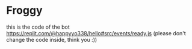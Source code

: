 # Froggy

this is the code of the bot
https://replit.com/@happyyo338/hello#src/events/ready.js
(please don't change the code inside, think you :))
